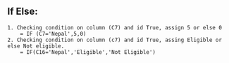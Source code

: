 ## If Else:

    1. Checking condition on column (C7) and id True, assign 5 or else 0
        = IF (C7='Nepal',5,0)
    2. Checking condition on column (c7) and id True, assing Eligible or else Not eligible.
        = IF(C16='Nepal','Eligible','Not Eligible')
